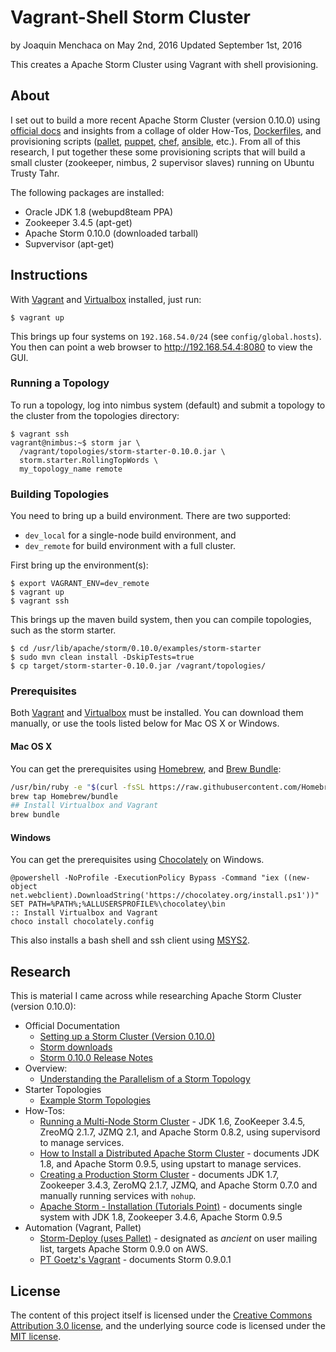 # **Vagrant-Shell Storm Cluster**

by Joaquin Menchaca on May 2nd, 2016
Updated September 1st, 2016

This creates a Apache Storm Cluster using Vagrant with shell provisioning.

## **About**

I set out to build a more recent Apache Storm Cluster (version 0.10.0) using [official docs](http://storm.apache.org/releases/0.10.0/Setting-up-a-Storm-cluster.html) and  insights from a collage of older How-Tos, [Dockerfiles](https://hub.docker.com/search/?q=storm), and provisioning scripts ([pallet](http://palletops.com), [puppet](https://puppet.com), [chef](https://www.chef.io), [ansible](https://www.chef.io), etc.).  From all of this research, I put together these some provisioning scripts that will build a small cluster (zookeeper, nimbus, 2 supervisor slaves) running on Ubuntu Trusty Tahr.

The following packages are installed:
 * Oracle JDK 1.8 (webupd8team PPA)
 * Zookeeper 3.4.5 (apt-get)
 * Apache Storm 0.10.0 (downloaded tarball)
 * Supvervisor (apt-get)

## **Instructions**

With [Vagrant](https://www.vagrantup.com/) and [Virtualbox](https://www.virtualbox.org/wiki/Downloads) installed, just run:

```ShellSession
$ vagrant up
```

This brings up four systems on `192.168.54.0/24` (see `config/global.hosts`). You then can point a web browser to http://192.168.54.4:8080 to view the GUI.

### **Running a Topology**

To run a topology, log into nimbus system (default) and submit a topology to the cluster from the topologies directory:

```ShellSession
$ vagrant ssh
vagrant@nimbus:~$ storm jar \
  /vagrant/topologies/storm-starter-0.10.0.jar \
  storm.starter.RollingTopWords \
  my_topology_name remote
```

### **Building Topologies**

You need to bring up a build environment.  There are two supported:
  *  `dev_local` for a single-node build environment, and
  * `dev_remote` for build environment with a full cluster.

First bring up the environment(s):

```ShellSession
$ export VAGRANT_ENV=dev_remote
$ vagrant up
$ vagrant ssh
```

This brings up the maven build system, then you can compile topologies, such as the storm starter.

```ShellSession
$ cd /usr/lib/apache/storm/0.10.0/examples/storm-starter
$ sudo mvn clean install -DskipTests=true
$ cp target/storm-starter-0.10.0.jar /vagrant/topologies/
```

### **Prerequisites**

Both [Vagrant](https://www.vagrantup.com/) and [Virtualbox](https://www.virtualbox.org/wiki/Downloads) must be installed.  You can download them manually, or use the tools listed below for Mac OS X or Windows.

#### **Mac OS X**

You can get the prerequisites using [Homebrew](http://brew.sh/), and [Brew Bundle](https://github.com/Homebrew/homebrew-bundle):

```bash
/usr/bin/ruby -e "$(curl -fsSL https://raw.githubusercontent.com/Homebrew/install/master/install)"
brew tap Homebrew/bundle
## Install Virtualbox and Vagrant
brew bundle
```

#### **Windows**

You can get the prerequisites using [Chocolately](https://chocolatey.org/) on Windows.  

```batch
@powershell -NoProfile -ExecutionPolicy Bypass -Command "iex ((new-object net.webclient).DownloadString('https://chocolatey.org/install.ps1'))"
SET PATH=%PATH%;%ALLUSERSPROFILE%\chocolatey\bin
:: Install Virtualbox and Vagrant
choco install chocolately.config
```

This also installs a bash shell and ssh client using [MSYS2](https://msys2.github.io/).

## **Research**

This is material I came across while researching Apache Storm Cluster (version 0.10.0):

* Official Documentation
  * [Setting up a Storm Cluster (Version 0.10.0)](http://storm.apache.org/releases/0.10.0/Setting-up-a-Storm-cluster.html)
  * [Storm downloads](http://storm.apache.org/downloads.html)
  * [Storm 0.10.0 Release Notes](https://github.com/apache/storm/blob/v0.10.0/CHANGELOG.md)
* Overview:
  * [Understanding the Parallelism of a Storm Topology](http://www.michael-noll.com/blog/2012/10/16/understanding-the-parallelism-of-a-storm-topology/)
* Starter Topologies
  * [Example Storm Topologies](https://github.com/apache/storm/tree/v0.10.0/examples/storm-starter)
* How-Tos:
  * [Running a Multi-Node Storm Cluster](http://www.michael-noll.com/tutorials/running-multi-node-storm-cluster/) - JDK 1.6, ZooKeeper 3.4.5, ZreoMQ 2.1.7, JZMQ 2.1, and Apache Storm 0.8.2, using supervisord to manage services.
  * [How to Install a Distributed Apache Storm Cluster](http://knowm.org/how-to-install-a-distributed-apache-storm-cluster/) - documents JDK 1.8, and Apache Storm 0.9.5, using upstart to manage services.
  * [Creating a Production Storm Cluster](http://tutorials.github.io/pages/creating-a-production-storm-cluster.html?ts=1340499018#.VyeUqz87Snc) - documents JDK 1.7, Zookeeper 3.4.3, ZeroMQ 2.1.7, JZMQ, and Apache Storm 0.7.0 and manually running services with `nohup`.
  * [Apache Storm - Installation (Tutorials Point)](http://www.tutorialspoint.com/apache_storm/apache_storm_installation.htm) - documents single  system with JDK 1.8, Zookeeper 3.4.6, Apache Storm 0.9.5
* Automation (Vagrant, Pallet)
  * [Storm-Deploy (uses Pallet)](https://github.com/nathanmarz/storm-deploy) - designated as *ancient* on user mailing list, targets Apache Storm 0.9.0 on AWS.
  * [PT Goetz's Vagrant](https://github.com/ptgoetz/storm-vagrant) - documents Storm 0.9.0.1

## **License**

The content of this project itself is licensed under the [Creative Commons Attribution 3.0 license](http://creativecommons.org/licenses/by/3.0/us/deed.en_US), and the underlying source code is licensed under the [MIT license](http://opensource.org/licenses/mit-license.php).
